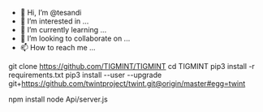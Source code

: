 - 👋 Hi, I’m @tesandi
- 👀 I’m interested in ...
- 🌱 I’m currently learning ...
- 💞️ I’m looking to collaborate on ...
- 📫 How to reach me ...

<!---
tesandi/tesandi is a ✨ special ✨ repository because its `README.md` (this file) appears on your GitHub profile.
You can click the Preview link to take a look at your changes.
--->
git clone https://github.com/TIGMINT/TIGMINT
cd TIGMINT
pip3 install -r requirements.txt
pip3 install --user --upgrade git+https://github.com/twintproject/twint.git@origin/master#egg=twint

npm install
node Api/server.js
